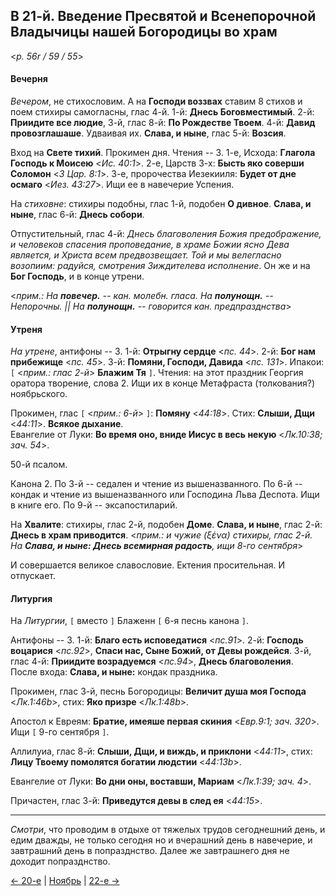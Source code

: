 ## В 21-й. Введение Пресвятой и Всенепорочной Владычицы нашей Богородицы во храм

<*p. 56r / 59 / 55*>

#### Вечерня

*Вечером*, не стихословим. А на **Господи воззвах** ставим 8 стихов и поем стихиры самогласны, 
глас 4-й. 1-й: **Днесь Боговместимый**. 2-й: **Приидите все людие**, 3-й, глас 8-й: **По Рождестве Твоем**. 
4-й: **Давид провозглашаше**. Удваивая их. **Слава, и ныне**, глас 5-й: **Возсия**.  

Вход на **Свете тихий**. Прокимен дня. Чтения -- 3. 
1-е, Исхода: **Глагола Господь к Моисею** <*Ис. 40:1*>.
2-е, Царств 3-х: **Бысть яко соверши Соломон** <*3 Цар. 8:1*>.
3-е, пророчества Иезекииля: **Будет от дне осмаго** <*Иез. 43:27*>. Ищи ее в навечерие Успения. 

На *стиховне*: стихиры подобны, глас 1-й, подобен **О дивное**. **Слава, и ныне**, глас 6-й: 
**Днесь собори**.   

Отпустительный, глас 4-й: *Днесь благоволения Божия предображение, и человеков спасения проповедание, 
в храме Божии ясно Дева является, и Христа всем предвозвещает. Той и мы велегласно возопиим: радуйся, 
смотрения Зиждителева исполнение*. 
Он же и на **Бог Господь**, и в конце утрени. 

<*прим.: На **повечер.** -- кан. молебн. гласа. На **полунощн.** -- Непорочны. || 
На **полунощн.** -- говорится кан. предпразднства*>

#### Утреня

*На утрене*, антифоны -- 3. 
1-й: **Отрыгну сердце** <*пс. 44*>. 
2-й: **Бог нам прибежище** <*пс. 45*>. 
3-й: **Помяни, Господи, Давида** <*пс. 131*>. 
Ипакои: `[` <*прим.: глас 2-й*> **Блажим Тя** `]`. 
Чтения: на этот праздник Георгия оратора творение, слова 2. Ищи их в конце Метафраста (толкования?) ноябрьского.   

Прокимен, глас `[` <*прим.: 6-й*>  `]`: **Помяну** <*44:18*>. Стих: **Слыши, Дщи** <*44:11*>. 
**Всякое дыхание**.  
Евангелие от Луки: **Во время оно, вниде Иисус в весь некую** <*Лк.10:38; зач. 54*>. 

50-й псалом. 

Канона 2. 
По 3-й -- седален и чтение из вышеназванного. 
По 6-й -- кондак и чтение из вышеназванного или Господина Льва Деспота. Ищи в книге его. 
По 9-й -- эксапостиларий. 

На **Хвалите**: стихиры, глас 2-й, подобен **Доме**. **Слава, и ныне**, глас 2-й: **Днесь в храм приводится**.
<*прим.: и чужие (ξένα) стихиры, глас 2-й. На **Слава, и ныне: Днесь всемирная радость**, 
ищи 8-го сентября*>

И совершается великое славословие. Ектения просительная. И отпускает.   

#### Литургия 

На *Литургии*, `[` вместо `]` Блаженн `[` 6-я песнь канона `]`. 

Антифоны -- 3. 1-й: **Благо есть исповедатися** <*пс.91*>. 
2-й: **Господь воцарися** <*пс.92*>, **Спаси нас, Сыне Божий, от Девы рождейся**. 
3-й, глас 4-й: **Приидите возрадуемся** <*пс.94*>, **Днесь благоволения**.  
После входа: **Слава, и ныне:** кондак праздника. 

Прокимен, глас 3-й, песнь Богородицы: **Величит душа моя Господа** <*Лк.1:46b*>, стих: **Яко призре** <*Лк.1:48b*>. 

Апостол к Евреям: **Братие, имеяше первая скиния** <*Евр.9:1; зач. 320*>. Ищи `[` 9-го сентября `]`.  

Аллилуиа, глас 8-й: **Слыши, Дщи, и виждь, и приклони** <*44:11*>, стих: **Лицу Твоему помолятся богатии людстии** <*44:13b*>. 

Евангелие от Луки: **Во дни оны, воставши, Мариам** <*Лк.1:39; зач. 4*>. 

Причастен, глас 3-й: **Приведутся девы в след ея** <*44:15*>. 

---

*Смотри*, что проводим в отдыхе от тяжелых трудов сегоднешний день, и едим дважды, не только сегодня но 
и вчерашний день в навечерие, и завтрашний день в попразднство. Далее же завтрашнего дня не доходит 
попразднство. 

[← 20-е](11_20_MES.ru.md) | [Ноябрь](README.md#21-й) | [22-е →](11_22_MES.ru.md)
